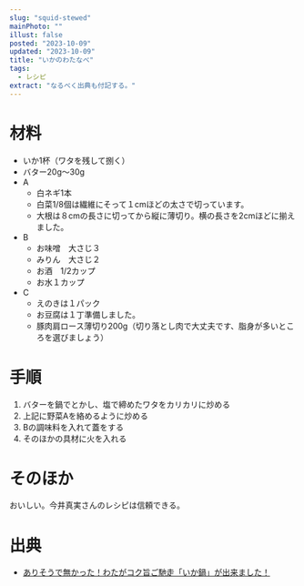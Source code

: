 ```yaml
---
slug: "squid-stewed"
mainPhoto: ""
illust: false
posted: "2023-10-09"
updated: "2023-10-09"
title: "いかのわたなべ"
tags:
  - レシピ
extract: "なるべく出典も付記する。"
---
```


# 材料

- いか1杯（ワタを残して捌く）
- バター20g〜30g
- A
  - 白ネギ1本
  - 白菜1/8個は繊維にそって１cmほどの太さで切っています。
  - 大根は８cmの長さに切ってから縦に薄切り。横の長さを2cmほどに揃えました。
- B
  - お味噌　大さじ３
  - みりん　大さじ２
  - お酒　1/2カップ
  - お水１カップ
- C
  - えのきは１パック
  - お豆腐は１丁準備しました。
  - 豚肉肩ロース薄切り200g（切り落とし肉で大丈夫です、脂身が多いところを選びましょう）

# 手順

1. バターを鍋でとかし、塩で締めたワタをカリカリに炒める
1. 上記に野菜Aを絡めるように炒める 
1. Bの調味料を入れて蓋をする
1. そのほかの具材に火を入れる

# そのほか

おいしい。今井真実さんのレシピは信頼できる。

# 出典

- [ありそうで無かった！わたがコク旨ご馳走「いか鍋」が出来ました！](https://note.com/imaimami/n/n878f5e6f0a9f)

